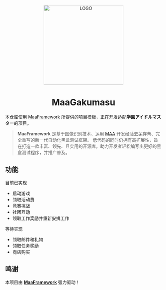 <!-- markdownlint-disable MD033 MD041 -->
<p align="center">
  <img alt="LOGO" src="https://cdn.jsdelivr.net/gh/MaaAssistantArknights/design@main/logo/maa-logo_512x512.png" width="256" height="256" />
</p>

<div align="center">

# MaaGakumasu

</div>

本仓库使用 [MaaFramework](https://github.com/MaaXYZ/MaaFramework) 所提供的项目模板，正在开发适配**学園アイドルマスター**的项目。

> **MaaFramework** 是基于图像识别技术、运用 [MAA](https://github.com/MaaAssistantArknights/MaaAssistantArknights) 开发经验去芜存菁、完全重写的新一代自动化黑盒测试框架。
> 低代码的同时仍拥有高扩展性，旨在打造一款丰富、领先、且实用的开源库，助力开发者轻松编写出更好的黑盒测试程序，并推广普及。

## 功能

目前已实现

- 启动游戏
- 领取活动费
- 竞赛挑战
- 社团互动
- 领取工作奖励并重新安排工作


等待实现

- 领取邮件和礼物
- 领取任务奖励
- 商店购买

## 鸣谢

本项目由 **[MaaFramework](https://github.com/MaaXYZ/MaaFramework)** 强力驱动！
